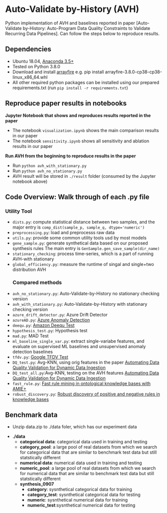 # Auto-Validate by-History (AVH)

Python implementation of AVH and baselines reported in paper [Auto-Validate by-History: Auto-Program Data Quality Constraints to Validate Recurring Data Pipelines]. Can follow the steps below to reproduce results.

## Dependencies
- Ubuntu 18.04, [Anaconda 3.5+](https://www.anaconda.com/)
- Tested on Python 3.8.0
- Download and install [arrayfire](https://repo.arrayfire.com/python/wheels/3.8.0/) e.g. pip install arrayfire-3.8.0-cp38-cp38-linux_x86_64.whl
- All other required python packages can be installed using our prepared requirements.txt (run  `pip install -r requirements.txt`)

## Reproduce paper results in notebooks
**Jupyter Notebook that shows and reproduces results reported in the paper**
- The notebook `visualization.ipynb` shows the main comparison results in our paper
- The notebook `sensitivity.ipynb` shows all sensitivity and ablation results in our paper



**Run AVH from the beginning to reproduce results in the paper**
-  Run `python avh_with_stationary.py`
-  Run `python avh_no_stationary.py`
-  AVH result will be stored in `./result` folder (consumed by the Jupyter notebook above)

## Code Overview: Walk through of each .py file
### Utility Tool
- `dists.py`: compute statistical distance between two samples, and the major entry is `comp_dist(sample_p, sample_q, dtype='numeric')`
- `preprocessing.py`: load and preprocesss raw data
- `utils.py`: provide some common utility tools usd by most models
- `gene_sample.py`: generate synthetical data based on our proposed synthesis rules The main entry is `GenSample.gen_save_sample(dir_name)`
- `stationary_checking`: process time-series, which is a part of running AVH-with stationary
- `global_efficiency.py`: measure the runtime of singal and single+two distribution AVH  
   ### Compared methods
- `avh_no_stationary.py`: Auto-Validate-by-History no stationary checking version
- `avh_with_stationary.py`: Auto-Validate-by-History with stationary checking version
- `azure_drift_detector.py`: Azure Drift Detector
- `azureAD.py`: [Azure Anomaly Detection][1]
- `deequ.py`: [Amazon Deequ Test][2]
- `hypothesis_test.py`: Hypothesis test
- `mad.py`: MAD Test
- `ml_baseline_single_var.py`: extract single-variabe features, and evaluate on supervised ML baselines and unsupervised anomaly detection baselines 
- `tfdv.py`: [Google TFDV Test][3]
- `DQ_test.py`: Avg-KNN, using orig features in the paper [Automating Data Quality Validation for Dynamic Data Ingestion][4]
- `DQ_test_all.py`:Avg-KNN, testing on the AVH features [Automating Data Quality Validation for Dynamic Data Ingestion][4]
- `fast_rule.py`: [Fast rule mining in ontological knowledge bases with AMIE+][5]
- `robust_discovery.py`: [Robust discovery of positive and negative rules in knowledge bases][6]


## Benchmark data
- Unzip data.zip to ./data foler, which has our experiment data
 * **./data**
   * **categorical data**: categorical data used in training and testing 
   * **category_pool**: a large pool of real datasets from which we search for categorical data that are similar to benchmark test data but still statstically different
   * **numerical data**: numerical data used in training and testing 
   * **numeric_pool**: a large pool of real datasets from which we search for numerical data that are similar to benchmark test data but still statstically different
   * **synthesis_0907**
      * **category**: sysnthetical categorical data for training
      * **category_test**: sysnthetical categorical data for testing
      * **numeric**: sysnthetical numerical data for training
      * **numeric_test**:sysnthetical numerical data for testing


  [1]: https://dl.acm.org/doi/pdf/10.1145/3292500.3330680?casa_token=DnN65_1ImG8AAAAA:Ca4a-BMUfcaPHm8nL5x25qhvZgnyTRc5IA0VDMzetcRQX8aGkSzAxbr3W-pNb3faoCQVLHxynuvy
  [2]: https://dl.acm.org/doi/pdf/10.1145/3299869.3320210?casa_token=NWEb7cqiqqYAAAAA:V_bWDiX7gVxLTldVLMFyr-wYrKTk5lPjEz92wYZpfP2XOpeZJw4OLqTRv-DSMH8q9eZ_WWNji-NX
  [3]: https://dl.acm.org/doi/pdf/10.1145/3318464.3384707
  [4]: https://sergred.github.io/files/edbt.reds.pdf
  [5]: https://link.springer.com/article/10.1007/s00778-015-0394-1?email.event.1.SEM.ArticleAuthorContributingOnlineFirst
  [6]: https://ieeexplore.ieee.org/stamp/stamp.jsp?arnumber=8509329&casa_token=qqnE6WuNnzIAAAAA:inNe_bNr_abB_yzzdLsxfcgEUCedZqhFtuhStLPt3BRnrzVIBF8J0Tf45f130ci6JQLMtrMpuw&tag=1
